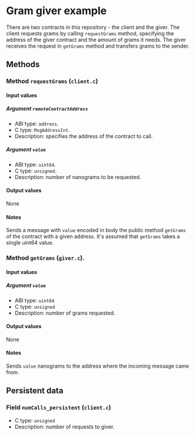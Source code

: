 # Gram giver example

There are two contracts in this repository - the client and the giver.
The client requests grams by calling `requestGrams` method, specifying the address of the giver contract and the amount of grams it needs.
The giver receives the request in `getGrams` method and transfers grams to the sender.

## Methods

### Method `requestGrams` (`client.c`)
#### Input values
##### Argument `remoteContractAddress`
* ABI type: `address`.
* C type: `MsgAddressInt`.
* Description: specifies the address of the contract to call.

##### Argument `value`
* ABI type: `uint64`.
* C type: `unsigned`.
* Description: number of nanograms to be requested.

#### Output values
None

#### Notes
Sends a message with `value` encoded in body the public method `getGrams` of the contract with a given address.
It's assumed that `getGrams` takes a single uint64 value.

### Method `getGrams` (`giver.c`).
#### Input values
##### Argument `value`
* ABI type: `uint64`
* C type: `unsigned`
* Description: number of grams requested.

#### Output values
None

#### Notes
Sends `value` nanograms to the address where the incoming message came from.

## Persistent data
### Field `numCalls_persistent` (`client.c`)
* C type: `unsigned`
* Description: number of requests to giver.
